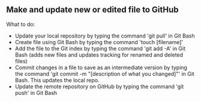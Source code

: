 ## Make and update new or edited file to GitHub

What to do:
* Update your local repository by typing the command 'git pull' in Git Bash
* Create file using Git Bash by typing the command 'touch [filename]' 
* Add the file to the Git index by typing the command 'git add -A' in Git Bash (adds new files and updates tracking for renamed and deleted files)
* Commit changes in a file to save as an intermediate version by typing the command 'git commit -m "[description of what you changed]"' in Git Bash. This updates the local repo.
* Update the remote repository on GitHub by typing the command 'git push' in Git Bash